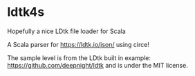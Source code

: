 # ldtk4s
Hopefully a nice LDtk file loader for Scala

A Scala parser for https://ldtk.io/json/ using circe!

The sample level is from the LDtk built in example: https://github.com/deepnight/ldtk and is under the MIT license.
